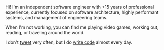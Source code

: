 Hi! I'm an independent software engineer with +15 years of professional experience, currently focused on software architecture, highly performant systems, and management of engineering teams.

When I'm not working, you can find me playing video games, working out, reading, or traveling around the world.

I don't [tweet](https://twitter.com/danguita) very often, but I do [write code](https://github.com/danguita) almost every day.
